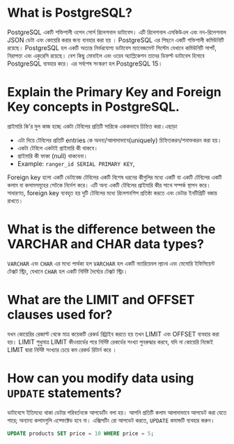 # What is PostgreSQL?
PostgreSQL একটি শক্তিশালী  ওপেন সোর্স রিলেশনাল ডাটাবেস। এটি রিলেশনাল এসকিউএল এবং নন-রিলেশনাল JSON ডেটা এবং কোয়েরি করার   জন্য ব্যবহার করা হয় । PostgreSQL এর পিছনে একটি শক্তিশালী কমিউনিটি রয়েছে। PostgreSQL হল একটি অত্যন্ত নির্ভরযোগ্য ডাটাবেস ম্যানেজমেন্ট সিস্টেম যেখানে কমিউনিটি সাপর্ট, নিরাপত্তা এবং একুরেসি  রয়েছে। বেশ কিছু মোবাইল এবং ওয়েব অ্যাপ্লিকেশন তাদের ডিফল্ট ডাটাবেস হিসাবে PostgreSQL ব্যবহার করে। এর সর্বশেষ সংস্করণ হল PostgreSQL 15।

# Explain the Primary Key and Foreign Key concepts in PostgreSQL.

প্রাইমারি কি'র মুল কাজ হচ্ছে একটা টেবিলের প্রতিটি সারিকে এককভাবে চিহ্নিত করা।এছাড়া
- এটা দিয়ে টেবিলের প্রতিটি entries কে অনন্য/আলাদাভাবে(uniquely) চিহ্নিতকরন/শনাক্তকরন করা হয়।
- একটা টেবিলে একটাই প্রাইমারি কী থাকবে।
- প্রাইমারি কী ফাকা (null) থাকবেনা।
- Example: ```ranger_id SERIAL PRIMARY KEY```,


Foreign key হলো একটি ডেটাবেজ টেবিলের একটি বিশেষ ধরনের কীগুলির মধ্যে একটি যা একটি টেবিলের একটি কলাম বা কলামসমূহের সেটকে নির্দেশ করে। এটি অন্য একটি টেবিলের প্রাইমারি কীর সাথে সম্পর্ক স্থাপন করে। সাধারণত, foreign key ব্যবহৃত হয় দুটি টেবিলের মধ্যে রিলেশনশিপ প্রতিষ্ঠা করতে এবং ডেটার ইনটিগ্রিটি বজায় রাখতে।


# What is the difference between the VARCHAR and CHAR data types?
`VARCHAR` এবং `CHAR` এর মধ্যে পার্থক্য হল `VARCHAR` হল একটি ভ্যারিয়েবল ল্যাংথ  এবং মেমোরি ইফিসিয়েন্ট টেক্সট স্ট্রিং, যেখানে `CHAR` হল একটি নির্দিষ্ট দৈর্ঘ্যের টেক্সট স্ট্রিং।


# What are the LIMIT and OFFSET clauses used for?
যখন কোয়েরির রেজাল্ট  থেকে মাত্র কয়েকটি রেকর্ড রিট্রাইব করতে হয়  তখন LIMIT এবং OFFSET ব্যবহার করা হয়। LIMIT শুধুমাত্র LIMIT কীওয়ার্ডের পরে নির্দিষ্ট রেকর্ডের সংখ্যা পুনরুদ্ধার করবে, যদি না কোয়েরি নিজেই LIMIT দ্বারা নির্দিষ্ট সংখ্যার চেয়ে কম রেকর্ড রিটার্ন করে ।

# How can you modify data using `UPDATE` statements?
ডাটাবেসে ইতিমধ্যে থাকা ডেটার পরিবর্তনকে আপডেটিং বলা হয়। আপনি প্রতিটি কলাম আলাদাভাবে আপডেট করা যেতে পারে; অন্যান্য কলামগুলি এফ্ফেক্টেড হবে না।  এক্সিসটিং রো  আপডেট করতে, `UPDATE` কমান্ডটি ব্যবহার করুন।

```sql
UPDATE products SET price = 10 WHERE price = 5;
```

